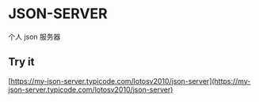 # JSON-SERVER

个人 json 服务器

## Try it

[https://my-json-server.typicode.com/lotosv2010/json-server](https://my-json-server.typicode.com/lotosv2010/json-server)
